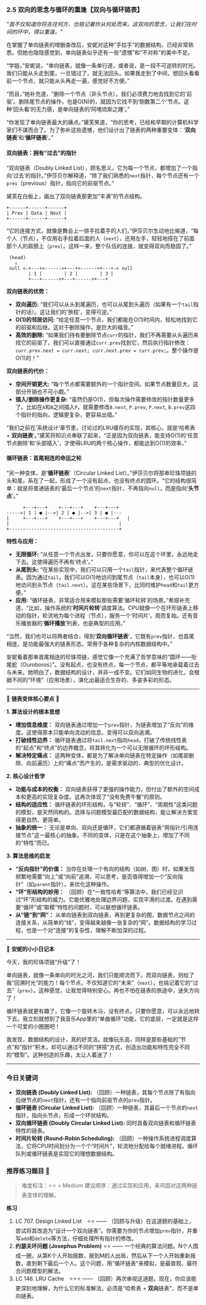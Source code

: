 ### **2.5 双向的思念与循环的重逢【双向与循环链表】**

*"我不仅知道你将去往何方，也铭记着你从何处而来。这双向的思念，让我们在时间的环中，得以重逢。"*

在掌握了单向链表的增删查改后，安妮对这种“手拉手”的数据结构，已经非常熟悉。但她也隐隐感觉到，单向链表似乎还有一些“遗憾”和“不对称”的美中不足。

“学姐，”安妮说，“单向链表，就像一条单行道，或者说，是一段不可逆转的时光。我们只能从头走到尾，一旦错过了，就无法回头。如果我走到了中间，想回头看看前一个节点，就只能从头再走一遍，感觉好不方便。”

“而且，”她补充道，“删除一个节点（非头节点），我们必须费力地去找到它的‘前驱’。删除尾节点的操作，也是O(N)的，就因为它找不到‘倒数第二个’节点。这种‘回头看’的无力感，是单向链表的‘阿喀琉斯之踵’。”

“你发现了单向链表最大的痛点。”黛芙笑道，“你的思考，已经和早期的计算机科学家们不谋而合了。为了弥补这些遗憾，他们设计出了链表的两种重要变体：‘**双向链表**’和‘**循环链表**’。”

#### **双向链表：拥有“过去”的指针**

“双向链表（Doubly Linked List），顾名思义，它为每一个节点，都增加了一个指向‘过去’的指针。”伊莎贝尔解释道，“除了我们熟悉的`next`指针，每个节点还有一个`prev`（previous）指针，指向它的前驱节点。”

黛芙在白板上，画出了双向链表那更加“丰满”的节点结构。

```ascii
+------+------+------+ 
| Prev | Data | Next | 
+------+------+------+ 
```

“它的连接方式，就像是舞会上一排手拉着手的人们，”伊莎贝尔生动地比喻道，“每个人（节点），不仅用右手拉着后面的人（`next`），还用左手，轻轻地搭在了前面那个人的肩膀上（`prev`）。这样一来，整个队伍的连接，就变得双向而稳固了。”

```ascii
 (head)
   ↓
 null <-+---+<------>+---+<------>+---+-> null
        | 1 |        | 2 |        | 3 |
        +---+------>+---+------>+---+
```

**双向链表的优势：**

-   **双向遍历:** “我们可以从头到尾遍历，也可以从尾到头遍历（如果有一个`tail`指针的话）。这让我们的‘旅程’，变得可逆。”
-   **O(1)的邻居访问:** “给定任意一个节点，我们都能在O(1)时间内，轻松地找到它的前驱和后继。这对于删除操作，是巨大的福音。”
-   **高效的删除:** “如果我们持有要删除节点`curr`的指针，我们不再需要从头遍历来找它的前驱了。我们可以直接通过`curr.prev`找到它，然后执行指针修改：`curr.prev.next = curr.next; curr.next.prev = curr.prev;`。整个操作是O(1)的！”

**双向链表的代价：**

-   **空间开销更大:** “每个节点都需要额外的一个指针空间。如果节点数量巨大，这部分开销也不可小觑。”
-   **插入/删除操作更复杂:** “虽然仍是O(1)，但每次操作需要修改的指针数量更多了。比如在`A`和`B`之间插入`P`，就需要修改`A.next`, `P.prev`, `P.next`, `B.prev`这四个指针的指向，逻辑更复杂，更容易出错。”

“我们之前在‘系统设计’章节里，讨论过的LRU缓存的实现，其核心，就是‘哈希表 + **双向链表**’。”黛芙将知识点串联了起来，“正是因为双向链表，能支持O(1)的‘任意节点删除’和‘头部插入’，才使得LRU的两个核心操作，都能达到O(1)的效率。”

#### **循环链表：首尾相连的命运之轮**

“另一种变体，是‘**循环链表**’（Circular Linked List）。”伊莎贝尔将那串珍珠项链的头和尾，系在了一起，形成了一个没有起点、也没有终点的圆环。“它的结构很简单：就是将普通链表的‘最后一个节点’的`next`指针，不再指向`null`，而是指向‘**头节点**’。”

```ascii
      +---+---+    +---+---+    +---+---+
----->| 1 | ● |-->| 2 | ● |-->| 3 | ● |---
|     +---+---+    +---+---+    +---+---+   |
|                                        |
+----------------------------------------+
```

**特性与应用：**
-   **无限循环:** “从任意一个节点出发，只要你愿意，你可以在这个环里，永远地走下去。这使得遍历不再有‘终点’。”
-   **从尾到头:** “在某些实现中，我们可以只用一个`tail`指针，来代表整个循环链表。因为通过`tail`，我们可以O(1)地访问到尾节点（`tail`本身），也可以O(1)地访问到头节点（`tail.next`）。这在某些场景下，比同时维护`head`和`tail`更方便。”
-   **应用:** “循环链表，非常适合用来模拟那些需要‘循环轮转’的场景。”希娅补充道，“比如，操作系统的‘**时间片轮转**’调度算法。CPU就像一个在环形链表上移动的指针，轮流地为每个进程（节点），服务一个‘时间片’，周而复始。还有音乐播放器的‘**循环播放**’列表，也是典型的应用。”

“当然，我们也可以将两者结合，得到‘**双向循环链表**’，它既有`prev`指针，也首尾相连，是功能最强大的链表形态，常用于各种复杂的内核数据结构中。”

安妮看着那串首尾相连的珍珠项链，感觉它像一个充满了哲学意味的“圆环——衔尾蛇（Ouroboros）”。没有起点，也没有终点，每一个节点，都平等地承载着过去与未来。她明白了，数据结构的设计，并非一成不变。它们如同生物的进化，会根据不同的“环境”（应用场景），演化出最适合生存的、多姿多彩的形态。

---

🌸 **链表变体核心要点** 🌸

**1. 算法设计的根本思想**
- **增加信息维度：** 双向链表通过增加一个`prev`指针，为链表增加了“反向”的维度。这使得原本只能单向流动的信息，变得可以双向追溯。
- **打破线性边界：** 循环链表通过将`tail.next`指向`head`，打破了传统线性表的“起点”和“终点”的边界概念，将其转化为一个可以无限循环的环形结构。
- **解决特定痛点：** 这两种变体，都是为了解决单向链表在特定操作（如尾部删除、向前遍历）上的“痛点”而产生的，是需求驱动的、典型的优化设计。

**2. 核心设计哲学**
- **功能与成本的权衡：** 双向链表获得了更强的操作能力，但付出了额外的空间成本和更高的实现复杂度。这再次体现了“没有免费午餐”的原则。
- **结构的适应性：** 循环链表的环形结构，与“轮转”、“循环”、“周期性”这类问题的模型，是天然同构的。选择与问题模型最匹配的数据结构，能让解决方案变得更自然、更简单。
- **抽象的统一：** 无论是单向、双向还是循环，它们都遵循着链表“用指针/引用连接节点”这一最核心的抽象。不同的变体，只是在这个抽象上，增加了不同的“特性”而已。

**3. 算法思维的启发**
- **“反向指针”的价值：** 当你在处理一个有向的结构（如树、图）时，如果发现频繁地需要“向上”或“向前”追溯，可以思考，是否值得增加一个“反向指针”（如`parent`指针），来优化这种操作。
- **“环”形结构的妙用：** （回顾）在“一致性哈希”等算法中，我们已经见识过“环”形结构的威力。它能优雅地处理边界问题，实现平滑的过渡。在遇到需要“循环”或“取模”特性的问题时，可以联想循环链表。
- **从“链”到“网”：** 从单向链表到双向链表，再到更复杂的图，数据节点之间的连接关系，从简单的“线”，变得越来越像一张复杂的“网”。数据结构的学习过程，也是一个对“连接”的复杂性，理解不断加深的过程。

---

🎀 **安妮的小小日记本**

今天，我的珍珠项链“升级”了！

单向链表，就像一条单向的时光之河，我们只能顺流而下。而双向链表，则给了我“回溯时光”的能力！每个节点，不仅知道它的“未来”（`next`），也铭记着它的“过去”（`prev`）。这种感觉，让我觉得特别安心。再也不怕在链表的旅途中，迷失方向了！

循环链表就更有趣了，它像一个旋转木马，没有终点。只要你愿意，可以永远地转下去。我立刻就想到了我音乐App里的“单曲循环”功能，它的底层，一定就是这样一个可爱的小圈圈吧！

我发现，数据结构的设计，真的好灵活。就像玩乐高，同样是那些基础的“节点”和“指针”积木，却可以通过不同的“拼搭”方式，创造出功能和特性完全不同的“模型”。这种创造的乐趣，太让人着迷了！

---

### 今日关键词

- **双向链表 (Doubly Linked List):** （回顾）一种链表，其每个节点除了有指向后继节点的`next`指针，还有一个指向前驱节点的`prev`指针。
- **循环链表 (Circular Linked List):** （回顾）一种链表，其最后一个节点的`next`指针，指向头节点，形成一个环状结构。
- **双向循环链表 (Doubly Circular Linked List):** 同时具备双向链表和循环链表特性的链表。
- **时间片轮转 (Round-Robin Scheduling):** （回顾）一种操作系统进程调度算法，它将CPU时间划分为一个个“时间片”，轮流地分配给每个就绪进程。循环队列或循环链表是实现它的理想数据结构。

### 推荐练习题目 🧲  
> 难度标注：⭐⭐ = Medium
> 建议顺序：通过实现和应用，来巩固对这两种链表变体的理解。

**练习**  
1.  LC 707. Design Linked List ⭐⭐ —— （回顾与升级）在这道题的基础上，尝试将其改造为“设计一个双向链表”。你需要为你的节点增加`prev`指针，并重写`add`和`delete`等方法，仔细处理所有指针的修改。
2.  **约瑟夫环问题 (Josephus Problem)** ⭐⭐ —— 一个经典的算法问题。N个人围成一圈，从第K个人开始报数，报到M的人出局，然后从下一个人开始重新报数，直到剩下最后一个人。这个问题，用“循环链表”来模拟，是最直观、最符合问题模型的解法。
3.  LC 146. LRU Cache ⭐⭐⭐ —— （回顾）再次审视这道题。现在，你应该能更深刻地理解，为什么它的标准解法，必须是“哈希表 + **双向**链表”，而不是单向链表。